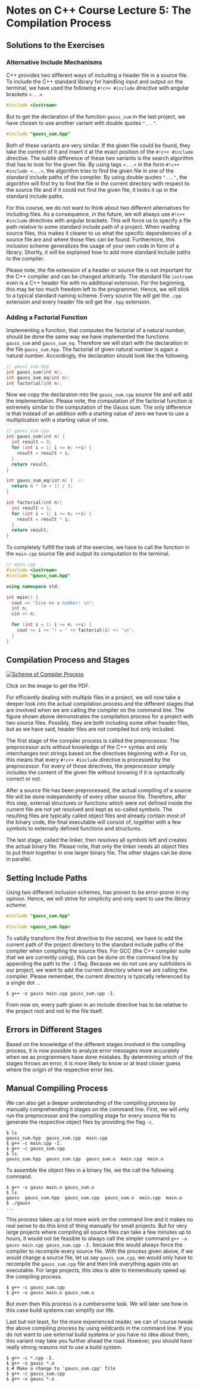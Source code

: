# Notes on C++ Course Lecture 5: The Compilation Process

## Solutions to the Exercises

### Alternative Include Mechanisms
C++ provides two different ways of including a header file in a source file.
To include the C++ standard library for handling input and output on the terminal, we have used the following `#!c++ #include` directive with angular brackets `<...>`.

```c++
#include <iostream>
```

But to get the declaration of the function `gauss_sum` in the last project, we have chosen to use another variant with double quotes `"..."`.

```c++
#include "gauss_sum.hpp"
```

Both of these variants are very similar.
If the given file could be found, they take the content of it and insert it at the exact position of the `#!c++ #include` directive.
The subtle difference of these two variants is the search algorithm that has to look for the given file.
By using tags `<...>` in the form `#!c++ #include <...>`, the algorithm tries to find the given file in one of the standard include paths of the compiler.
By using double quotes `"..."`, the algorithm will first try to find the file in the current directory with respect to the source file and if it could not find the given file, it looks it up in the standard include paths. 

For this course, we do not want to think about two different alternatives for including files.
As a consequence, in the future, we will always use `#!c++ #include` directives with angular brackets.
This will force us to specify a file path relative to some standard include path of a project.
When reading source files, this makes it clearer to us what the specific dependencies of a source file are and where those files can be found.
Furthermore, this inclusion scheme generalizes the usage of your own code in form of a library.
Shortly, it will be explained how to add more standard include paths to the compiler.

Please note, the file extension of a header or source file is not important for the C++ compiler and can be changed arbitrarily.
The standard file `iostream` even is a C++ header file with no additional extension.
For the beginning, this may be too much freedom left to the programmer.
Hence, we will stick to a typical standard naming scheme.
Every source file will get the `.cpp` extension and every header file will get the `.hpp` extension.


### Adding a Factorial Function

Implementing a function, that computes the factorial of a natural number, should be done the same way we have implemented the functions `gauss_sum` and `gauss_sum_eq`.
Therefore we will start with the declaration in the file `gauss_sum.hpp`.
The factorial of given natural number is again a natural number.
Accordingly, the declaration should look like the following.

```c++
// gauss_sum.hpp
int gauss_sum(int n);
int gauss_sum_eq(int n);
int factorial(int n);
```

Now we copy the declaration into the `gauss_sum.cpp` source file and will add the implementation.
Please note, the computation of the factorial function is extremely similar to the computation of the Gauss sum.
The only difference is that instead of an addition with a starting value of zero we have to use a multiplication with a starting value of one.

```c++
// gauss_sum.cpp
int gauss_sum(int n) {
  int result = 0;
  for (int i = 1; i <= n; ++i) {
    result = result + i;
  }
  return result;
}

int gauss_sum_eq(int n) {  //
  return n * (n + 1) / 2;
}

int factorial(int n){
  int result = 1;
  for (int i = 1; i <= n; ++i) {
    result = result * i;
  }
  return result;
}
```

To completely fulfill the task of the exercise, we have to call the function in the `main.cpp` source file and output its computation to the terminal.

```c++
// main.cpp
#include <iostream>
#include "gauss_sum.hpp"

using namespace std;

int main() {
  cout << "Give me a number: \n";
  int n;
  cin >> n;

  for (int i = 1; i <= n; ++i) {
    cout << i << "! = " << factorial(i) << '\n';
  }
}

```

## Compilation Process and Stages

[![Scheme of Compiler Process](../../../assets/images/compiler_process.png)](../../../assets/images/compiler_process.pdf)

Click on the image to get the PDF.

For efficiently dealing with multiple files in a project, we will now take a deeper look into the actual compilation process and the different stages that are involved when we are calling the compiler on the command line.
The figure shown above demonstrates the compilation process for a project with two source files.
Possibly, they are both including some other header files, but as we have said, header files are not compiled but only included.

The first stage of the compiler process is called the preprocessor.
The preprocessor acts without knowledge of the C++ syntax and only interchanges text strings based on the directives beginning with `#`.
For us, this means that every `#!c++ #include` directive is processed by the preprocessor.
For every of those directives, the preprocessor simply includes the content of the given file without knowing if it is syntactically correct or not.

After a source file has been preprocessed, the actual compiling of a source file will be done independently of every other source file.
Therefore, after this step, external structures or functions which were not defined inside the current file are not yet resolved and kept as so-called symbols.
The resulting files are typically called object files and already contain most of the binary code, the final executable will consist of, together with a few symbols to externally defined functions and structures.

The last stage, called the linker, then resolves all symbols left and creates the actual binary file.
Please note, that only the linker needs all object files to put them together in one larger binary file.
The other stages can be done in parallel.

## Setting Include Paths

Using two different inclusion schemes, has proven to be error-prone in my opinion.
Hence, we will strive for simplicity and only want to use the *library scheme*.

```c++
#include "gauss_sum.hpp"
```

```c++
#include <gauss_sum.hpp>
```

To validly transform the first directive to the second, we have to add the current path of the project directory to the standard include paths of the compiler when compiling the source files.
For GCC (the C++ compiler suite that we are currently using), this can be done on the command line by appending the path to the `-I` flag.
Because we do not use any subfolders in our project, we want to add the current directory where we are calling the compiler.
Please remember, the current directory is typically referenced by a single dot `.`.

    $ g++ -o gauss main.cpp gauss_sum.cpp -I.

From now on, every path given in an include directive has to be relative to the project root and not to the file itself.

## Errors in Different Stages
Based on the knowledge of the different stages involved in the compiling process, it is now possible to analyze error messages more accurately when we as programmers have done mistakes.
By determining which of the stages throws an error, it is more likely to know or at least closer guess where the origin of the respective error lies.

## Manual Compiling Process
We can also get a deeper understanding of the compiling process by manually comprehending it stages on the command line.
First, we will only run the preprocessor and the compiling stage for every source file to generate the respective object files by providing the flag `-c`.

    $ ls
    gauss_sum.hpp  gauss_sum.cpp  main.cpp
    $ g++ -c main.cpp -I.
    $ g++ -c gauss_sum.cpp
    $ ls 
    gauss_sum.hpp  gauss_sum.cpp  gauss_sum.o  main.cpp  main.o

To assemble the object files in a binary file, we the call the following command.

    $ g++ -o gauss main.o gauss_sum.o
    $ ls
    gauss  gauss_sum.hpp  gauss_sum.cpp  gauss_sum.o  main.cpp  main.o
    $ ./gauss
    ...

This process takes up a lot more work on the command line and it makes no real sense to do this kind of thing manually for small projects.
But for very large projects where compiling all source files can take a few minutes up to hours, it would not be feasible to always call the simpler command `g++ -o gauss main.cpp gauss_sum.cpp -I.` because this would always force the compiler to recompile every source file.
With the process given above, if we would change a source file, let us say `gauss_sum.cpp`, we would only have to recompile the `gauss_sum.cpp` file and then link everything again into an executable.
For large projects, this idea is able to tremendously speed up the compiling process.

    $ g++ -c gauss_sum.cpp
    $ g++ -o gauss main.o gauss_sum.o

But even then this process is a cumbersome task.
We will later see how in this case build systems can simplify our life.

Last but not least, for the more experienced reader, we can of course tweak the above compiling process by using wildcards in the command line.
If you do not want to use external build systems or you have no idea about them, this variant may take you further ahead the road.
However, you should have really strong reasons not to use a build system.

    $ g++ -c *.cpp -I.
    $ g++ -o gauss *.o
    $ # Make a change to 'gauss_sum.cpp' file
    $ g++ -c gauss_sum.cpp
    $ g++ -o gauss *.o
